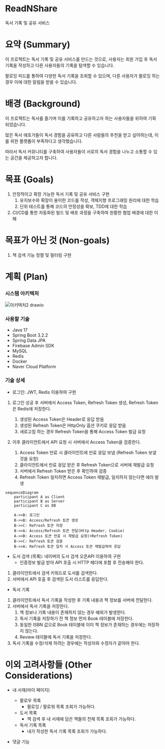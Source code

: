# ReadNShare
독서 기록 및 공유 서비스

# **요약 (Summary)**

이 프로젝트는 독서 기록 및 공유 서비스를 만드는 것으로, 사용자는 회원 가입 후 독서 기록을 작성하고 다른 사용자들의 기록을 탐색할 수 있습니다.

팔로잉 피드를 통하여 다양한 독서 기록을 조회할 수 있으며, 다른 사용자가 팔로잉 하는 경우 이에 대한 알림을 받을 수 있습니다.

# **배경 (Background)**

이 프로젝트는 독서를 즐기며 이를 기록하고 공유하고자 하는 사용자들을 위하여 기획 되었습니다.

많은 독서 애호가들이 독서 경험을 공유하고 다른 사람들의 추천을 받고 싶어하는데, 이를 위한 플랫폼이 부족하다고 생각했습니다.

따라서 독서 커뮤니티를 구축하여 사용자들이 서로의 독서 경험을 나누고 소통할 수 있는 공간을 제공하고자 합니다.

# **목표 (Goals)**

1. 안정적이고 확장 가능한 독서 기록 및 공유 서비스 구현
    1. 유지보수와 확장이 용이한 코드를 작성, 객체지향 프로그래밍 원리에 대한 학습
    2. 단위 테스트를 통해 코드의 안정성을 확보, TDD에 대한 학습
2. CI/CD를 통한 자동화된 빌드 및 배포 과정을 구축하여 원활한 협업 배경에 대한 이해

# **목표가 아닌 것 (Non-goals)**

1. 책 검색 기능 정렬 및 필터링 구현

# **계획 (Plan)**

### 시스템 아키텍처
![아키텍처2 drawio](https://github.com/f-lab-edu/ReadNShare/assets/114924775/5ab1d25c-66bb-43c6-97f9-aa2676c4f56a)

### 사용할 기술

- Java 17
- Spring Boot 3.2.2
- Spring Data JPA
- Firebase Admin SDK
- MySQL
- Redis
- Docker
- Naver Cloud Platform

### 기술 상세

- 로그인: JWT, Redis 이용하여 구현
    
1. 로그인 성공 후 서버에서 Access Token, Refresh Token 생성, Refresh Token은 Redis에 저장한다.
    1. 생성된 Access Token은 Header로 응답 받음
    2. 생성된 Refresh Token은 HttpOnly 옵션 쿠키로 응답 받음
    3. 새로고침 하는 경우 Refresh Token을 통해 Access Token 발급 요청
        

2. 이후 클라이언트에서 API 요청 시 서버에서 Access Token을 검증한다.
   1. Access Token 만료 시 클라이언트에 만료 응답 보냄 (Refresh Token 보낼 것을 요청)
   2. 클라이언트에서 만료 응답 받은 후 Refresh Token으로 서버에 재발급 요청
   3. 서버에서 Refresh Token 받은 후 확인하여 검증
   4. Refresh Token 일치하면 Access Token 재발급, 일치하지 않는다면 에러 발생

```mermaid
sequenceDiagram
    participant A as Client
    participant B as Server
    participant C as DB
    
    A->>B: 로그인
    B->>B: Access/Refresh 토큰 생성
    B->>C: Refresh 토큰 저장
    B->>A: Access/Refresh 토큰 전달(Http Header, Cookie)
    A->>B: Access 토큰 만료 시 재발급 요청(+Refresh Token)
    B->>C: Refresh 토큰 검증
    B->>A: Refresh 토큰 일치 시 Access 토큰 재발급하여 응답
```	

- 도서 검색 (목록): 네이버의 도서 검색 오픈API 이용하여 구현
  - 인증정보 발급 받아 API 호출 시 HTTP 헤더에 포함 후 전송해야 한다.
1. 클라이언트에서 검색 키워드로 도서를 검색한다.
2. 서버에서 API 호출 후 검색된 도서 리스트를 응답한다.

- 독서 기록
1. 클라이언트에서 독서 기록을 작성한 후 기록 내용과 책 정보를 서버에 전달한다.
2. 서버에서 독서 기록을 저장한다.
    1. 책 정보나 기록 내용이 존재하지 않는 경우 예외가 발생한다.
    2. 독서 기록을 저장하기 전 책 정보 먼저 Book 테이블에 저장한다.
    3. 동일한 ISBN 값으로 Book 테이블에 이미 책 정보가 존재하는 경우에는 저장하지 않는다.
    4. Review 테이블에 독서 기록을 저장한다.
3. 독서 기록을 수정/삭제 하려는 경우에는 작성자와 수정자가 같아야 한다.

# **이외 고려사항들 (Other Considerations)**
- 내 서재(마이 페이지)
    - 팔로우 목록
        - 팔로잉 / 팔로워 목록 조회가 가능하다.
    - 도서 목록
        - 책 검색 후 내 서재에 담은 책들의 전체 목록 조회가 가능하다.
    - 독서 기록 목록
        - 내가 작성한 독서 기록 목록 조회가 가능하다.

- 댓글 기능
